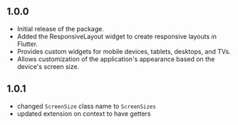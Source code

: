 ## 1.0.0

* Initial release of the package. 
* Added the  ResponsiveLayout  widget to create responsive layouts in Flutter. 
* Provides custom widgets for mobile devices, tablets, desktops, and TVs. 
* Allows customization of the application's appearance based on the device's screen size.

## 1.0.1

* changed `ScreenSize` class name to `ScreenSizes`
* updated extension on context to have getters